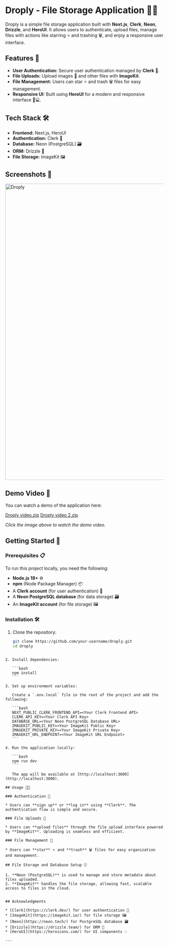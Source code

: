 # Droply - File Storage Application 📁🚀

Droply is a simple file storage application built with **Next.js**, **Clerk**, **Neon**, **Drizzle**, and **HeroUI**. It allows users to authenticate, upload files, manage files with actions like starring ⭐ and trashing 🗑️, and enjoy a responsive user interface.

## Features 🌟

- **User Authentication:** Secure user authentication managed by **Clerk** 🔑.
- **File Uploads:** Upload images 📸 and other files with **ImageKit**.
- **File Management:** Users can star ⭐ and trash 🗑️ files for easy management.
- **Responsive UI:** Built using **HeroUI** for a modern and responsive interface 📱💻.

## Tech Stack 🛠️

- **Frontend:** Next.js, HeroUI
- **Authentication:** Clerk 🔑
- **Database:** Neon (PostgreSQL) 🗃️
- **ORM:** Drizzle 🌊
- **File Storage:** ImageKit 🖼️

## Screenshots 📸

<img width="941" alt="Droply" src="https://github.com/user-attachments/assets/1ef19253-2675-4d8b-a82b-3d272801f70a" />


## Demo Video 🎥

You can watch a demo of the application here:

[Droply video.zip](https://github.com/user-attachments/files/20106390/Droply.video.zip)
[Droply video 2.zip](https://github.com/user-attachments/files/20106395/Droply.video.2.zip)

*Click the image above to watch the demo video.*

## Getting Started 🚀

### Prerequisites 📋

To run this project locally, you need the following:

- **Node.js 18+** ⚙️
- **npm** (Node Package Manager) 📦
- A **Clerk account** (for user authentication) 🔑
- A **Neon PostgreSQL database** (for data storage) 🗃️
- An **ImageKit account** (for file storage) 🖼️

### Installation 🛠️

1. Clone the repository:

   ```bash
   git clone https://github.com/your-username/droply.git
   cd droply
````

2. Install dependencies:

   ```bash
   npm install
   ```

3. Set up environment variables:

   Create a `.env.local` file in the root of the project and add the following:

   ```bash
   NEXT_PUBLIC_CLERK_FRONTEND_API=<Your Clerk Frontend API>
   CLERK_API_KEY=<Your Clerk API Key>
   DATABASE_URL=<Your Neon PostgreSQL Database URL>
   IMAGEKIT_PUBLIC_KEY=<Your ImageKit Public Key>
   IMAGEKIT_PRIVATE_KEY=<Your ImageKit Private Key>
   IMAGEKIT_URL_ENDPOINT=<Your ImageKit URL Endpoint>
   ```

4. Run the application locally:

   ```bash
   npm run dev
   ```

   The app will be available at [http://localhost:3000](http://localhost:3000).

## Usage 🧑‍💻

### Authentication 🔑

* Users can **sign up** or **log in** using **Clerk**. The authentication flow is simple and secure.

### File Uploads 📸

* Users can **upload files** through the file upload interface powered by **ImageKit**. Uploading is seamless and efficient.

### File Management 📂

* Users can **star** ⭐ and **trash** 🗑️ files for easy organization and management.

## File Storage and Database Setup 🗄️

1. **Neon (PostgreSQL)** is used to manage and store metadata about files uploaded.
2. **ImageKit** handles the file storage, allowing fast, scalable access to files in the cloud.


## Acknowledgments 

* [Clerk](https://clerk.dev/) for user authentication 🔑
* [ImageKit](https://imagekit.io/) for file storage 🖼️
* [Neon](https://neon.tech/) for PostgreSQL database 🗃️
* [Drizzle](https://drizzle.team/) for ORM 🌊
* [HeroUI](https://heroicons.com/) for UI components 💡

---


